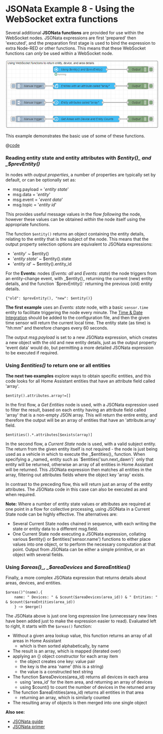 # JSONata Example 8 - Using the WebSocket extra functions

Several additional **JSONata functions** are provided for use within the WebSocket nodes. JSONata expressions are first 'prepared' then 'executed', and the preparation first stage is used to bind the expression to extra Node-RED or other functions. This means that these WebSocket functions can _only_ be used within a WebSocket node.

![screenshot](./images/jsonata_8_1.png)

This example demonstrates the basic use of some of these functions.

@[code](@examples/cookbook/jsonata-examples/ws-functions.json)

### Reading entity state and entity attributes with _$entity()_ and _$prevEntity()_

In nodes with _output properties_, a number of properties are typically set by default, or can be optionally set as:

- msg.payload = '_entity state_'
- msg.data = '_entity_'
- msg.event = '_event data_'
- msg.topic = '_entity id_'

This provides useful message values in the flow _following_ the node, however these values can be obtained _within_ the node itself using the appropriate functions.

The function `$entity()` returns an object containing the entity details, relating to the entity that is the subject of the node. This means that the output property selection options are equivalent to JSONata expressions:

- '_entity_' ~ $entity()
- '_entity state_' ~ $entity().state
- '_entity id_' ~ $entity().entity_id

For the **Events:** nodes (_Events: all_ and _Events: state_) the node triggers from an entity-change event, with _$entity()_ returning the current (new) entity details, and the function `$prevEntity()` returning the previous (old) entity details.

```
{"old": $prevEntity(), "new": $entity()}
```

**The first example** uses an _Events: state_ node, with a basic `sensor.time` entity to facilitate triggering the node every minute. The [Time & Date Integration](https://www.home-assistant.io/integrations/time_date/) should be added to the configuration file, and then the given time sensor will return the current local time. The entity state (as time) is "hh:mm" and therefore changes every 60 seconds.

The output _msg.payload_ is set to a new JSONata expression, which creates a new object with the old and new entity details, just as the output property 'event data' would do, but permitting a more detailed JSONata expression to be executed if required.

### Using _$entities()_ to return one or all entities

**The next two examples** explore ways to obtain specific entities, and this code looks for all Home Assistant entities that have an attribute field called 'array'.

```
$entity().attributes.array!=[]
```

In the first flow, a _Get Entities_ node is used, with a JSONata expression used to filter the result, based on each entity having an attribute field called 'array' that is a non-empty JSON array. This will return the entire entity, and therefore the output will be an array of entities that have an 'attribute.array' field.

```
$entities().*.attributes[$exists(array)]
```

In the second flow, a _Current State_ node is used, with a valid subject entity. The return from the given entity itself is not required - the node is just being used as a vehicle in which to execute the _$entities()_ function. When specifying a _named_ entity such as `$entities('sun.next_dawn')` only that entity will be returned, otherwise an array of all entities in Home Assistant will be returned. This JSONata expression then matches all entities in the array, filtering out attributes fields where the object key 'array' exists.

In contrast to the preceding flow, this will return just an array of the entity attributes. The JSONata code in this case can also be executed as and when required.

**Note:** Where a number of entity state values or attributes are required at one point in a flow for collective processing, using JSONata in a Current State node can be highly effective. The alternatives are:

- Several Current State nodes chained in sequence, with each writing the state or entity data to a different msg.field.
- One Current State node executing a JSONata expression, collating various $entity() or $entities('sensor.name') functions to either place values into one object, or to perform the necessary computation at that point. Output from JSONata can be either a simple primitive, or an object with several fields.

### Using _$areas()_, _$areaDevices_ and _$areaEntities()_

Finally, a more complex JSONata expression that returns details about areas, devices, and entities.

```
$areas()^(name).{
    name: " Devices: " & $count($areaDevices(area_id)) & " Entities: " & $count($areaEntities(area_id))
    } ~> $merge()
```

The JSONata above is just one long expression line (unnecessary new lines have been added just to make the expression easier to read). Evaluated left to right, it starts with the `$areas()` function:

- Without a given area lookup value, this function returns an array of all areas in Home Assistant
  - which is then sorted alphabetically, by name
- The result is an array, which is mapped (iterated over)
- applying an {} object constructor for each array item
  - the object creates one key: value pair
  - the key is the area 'name' (this is a string)
  - the value is a constructed text string
- The function $areaDevices(area_id) returns all devices in each area
  - using 'area_id' for the item area, and returning an array of devices
  - using $count() to count the number of devices in the returned array
- The function $areaEntities(area_id) returns all entities in that area
  - returning an array, which is similarly counted
- The resulting array of objects is then merged into one single object

**Also see:**

- [JSONata guide](../guide/jsonata.md)
- [JSONata primer](../guide/jsonata-primer.md)
